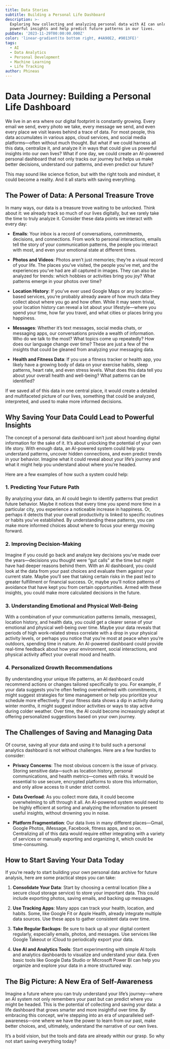 ```yaml
---
title: Data Stories
subtitle: Building a Personal Life Dashboard
description: >-
  Exploring how collecting and analyzing personal data with AI can unlock
  powerful insights and help predict future patterns in our lives.
pubDate: '2023-11-29T00:00:00.000Z'
color: 'linear-gradient(to bottom right, #4A90E2, #9013FE)'
tags:
  - AI
  - Data Analytics
  - Personal Development
  - Machine Learning
  - Life Tracking
author: Phineas
---
```


# Data Journey: Building a Personal Life Dashboard

We live in an era where our digital footprint is constantly growing. Every email we send, every photo we take, every message we send, and even every place we visit leaves behind a trace of data. For most people, this data accumulates in various apps, cloud services, and social media platforms—often without much thought. But what if we could harness all this data, centralize it, and analyze it in ways that could give us powerful insights into our own lives? What if one day, we could create an AI-powered personal dashboard that not only tracks our journey but helps us make better decisions, understand our patterns, and even predict our future?

This may sound like science fiction, but with the right tools and mindset, it could become a reality. And it all starts with saving everything.

## The Power of Data: A Personal Treasure Trove

In many ways, our data is a treasure trove waiting to be unlocked. Think about it: we already track so much of our lives digitally, but we rarely take the time to truly analyze it. Consider these data points we interact with every day:

- **Emails**: Your inbox is a record of conversations, commitments, decisions, and connections. From work to personal interactions, emails tell the story of your communication patterns, the people you interact with most, and even your emotional state at different times.
  
- **Photos and Videos**: Photos aren’t just memories; they’re a visual record of your life. The places you’ve visited, the people you’ve met, and the experiences you’ve had are all captured in images. They can also be analyzed for trends: which hobbies or activities bring you joy? What patterns emerge in your photos over time?

- **Location History**: If you’ve ever used Google Maps or any location-based services, you’re probably already aware of how much data they collect about where you go and how often. While it may seem trivial, your location history can reveal a lot about your lifestyle—where you spend your time, how far you travel, and what cities or places bring you happiness.

- **Messages**: Whether it’s text messages, social media chats, or messaging apps, our conversations provide a wealth of information. Who do we talk to the most? What topics come up repeatedly? How does our language change over time? These are just a few of the insights that could be gleaned from analyzing your messaging data.

- **Health and Fitness Data**: If you use a fitness tracker or health app, you likely have a growing body of data on your exercise habits, sleep patterns, heart rate, and even stress levels. What does this data tell you about your overall health and well-being? What patterns can be identified?

If we saved all of this data in one central place, it would create a detailed and multifaceted picture of our lives, something that could be analyzed, interpreted, and used to make more informed decisions.

## Why Saving Your Data Could Lead to Powerful Insights

The concept of a personal data dashboard isn’t just about hoarding digital information for the sake of it. It’s about unlocking the potential of your own life story. With enough data, an AI-powered system could help you understand patterns, uncover hidden connections, and even predict trends in your behavior. Imagine what it could reveal about your life’s journey and what it might help you understand about where you’re headed.

Here are a few examples of how such a system could help:

### 1. **Predicting Your Future Path**
By analyzing your data, an AI could begin to identify patterns that predict future behavior. Maybe it notices that every time you spend more time in a particular city, you experience a noticeable increase in happiness. Or, perhaps it detects that your overall productivity is linked to specific routines or habits you’ve established. By understanding these patterns, you can make more informed choices about where to focus your energy moving forward.

### 2. **Improving Decision-Making**
Imagine if you could go back and analyze key decisions you’ve made over the years—decisions you thought were “gut calls” at the time but might have had deeper reasons behind them. With an AI dashboard, you could look at the data from your past choices and evaluate them against your current state. Maybe you’ll see that taking certain risks in the past led to greater fulfillment or financial success. Or, maybe you’ll notice patterns of avoidance that have kept you from certain opportunities. Armed with these insights, you could make more calculated decisions in the future.

### 3. **Understanding Emotional and Physical Well-Being**
With a combination of your communication patterns (emails, messages), location history, and health data, you could get a clearer sense of your emotional and physical well-being over time. Maybe your data reveals that periods of high work-related stress correlate with a drop in your physical activity levels, or perhaps you notice that you’re most at peace when you’re outdoors, spending time in nature. An AI-powered dashboard could provide real-time feedback about how your environment, social interactions, and physical activity affect your overall mood and health.

### 4. **Personalized Growth Recommendations**
By understanding your unique life patterns, an AI dashboard could recommend actions or changes tailored specifically to you. For example, if your data suggests you’re often feeling overwhelmed with commitments, it might suggest strategies for time management or help you prioritize your schedule more effectively. If your fitness data shows a dip in activity during winter months, it might suggest indoor activities or ways to stay active during colder weather. Over time, the AI could become increasingly adept at offering personalized suggestions based on your own journey.

## The Challenges of Saving and Managing Data

Of course, saving all your data and using it to build such a personal analytics dashboard is not without challenges. Here are a few hurdles to consider:

- **Privacy Concerns**: The most obvious concern is the issue of privacy. Storing sensitive data—such as location history, personal communications, and health metrics—comes with risks. It would be essential to use secure, encrypted platforms to store this information, and only allow access to it under strict control.

- **Data Overload**: As you collect more data, it could become overwhelming to sift through it all. An AI-powered system would need to be highly efficient at sorting and analyzing the information to present useful insights, without drowning you in noise.

- **Platform Fragmentation**: Our data lives in many different places—Gmail, Google Photos, iMessage, Facebook, fitness apps, and so on. Centralizing all of this data would require either integrating with a variety of services or manually exporting and organizing it, which could be time-consuming.

## How to Start Saving Your Data Today

If you’re ready to start building your own personal data archive for future analysis, here are some practical steps you can take:

1. **Consolidate Your Data**: Start by choosing a central location (like a secure cloud storage service) to store your important data. This could include exporting photos, saving emails, and backing up messages.
  
2. **Use Tracking Apps**: Many apps can track your health, location, and habits. Some, like Google Fit or Apple Health, already integrate multiple data sources. Use these apps to gather consistent data over time.

3. **Take Regular Backups**: Be sure to back up all your digital content regularly, especially emails, photos, and messages. Use services like Google Takeout or iCloud to periodically export your data.

4. **Use AI and Analytics Tools**: Start experimenting with simple AI tools and analytics dashboards to visualize and understand your data. Even basic tools like Google Data Studio or Microsoft Power BI can help you organize and explore your data in a more structured way.

## The Big Picture: A New Era of Self-Awareness

Imagine a future where you can truly understand your life’s journey—where an AI system not only remembers your past but can predict where you might be headed. This is the potential of collecting and saving your data: a life dashboard that grows smarter and more insightful over time. By embracing this concept, we’re stepping into an era of unparalleled self-awareness—one where we have the power to learn from our past, make better choices, and, ultimately, understand the narrative of our own lives.

It’s a bold vision, but the tools and data are already within our grasp. So why not start saving everything today?
